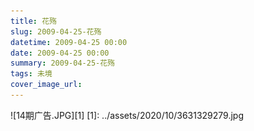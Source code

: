 ```yaml
---
title: 花殇
slug: 2009-04-25-花殇
datetime: 2009-04-25 00:00
date: 2009-04-25 00:00
summary: 2009-04-25-花殇
tags: 未境
cover_image_url: 
---
```

![14期广告.JPG][1]
  [1]: ../assets/2020/10/3631329279.jpg